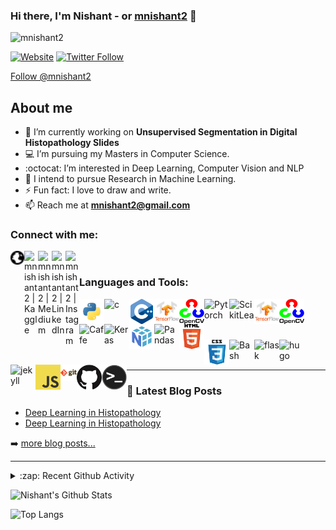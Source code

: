 ### Hi there, I'm Nishant - or [mnishant2][website] 👋
<p align="left"> <img src="https://komarev.com/ghpvc/?username=mnishant2" alt="mnishant2" /> </p>

[![Website](https://img.shields.io/website?label=codeSTACKr.com&style=for-the-badge&url=https%3A%2F%2Fcodestackr.com)](https://codestackr.com)
[![Twitter Follow](https://img.shields.io/twitter/follow/codeSTACKr?color=1DA1F2&logo=twitter&style=for-the-badge)](https://twitter.com/intent/follow?original_referer=https%3A%2F%2Fgithub.com%2FcodeSTACKr&screen_name=codeSTACKr)

<!-- Place this tag where you want the button to render. -->
<html>
<body>
<a class="github-button" href="https://github.com/mnishant2" data-color-scheme="no-preference: light; light: dark; dark: dark;" data-size="large" aria-label="Follow @mnishant2 on GitHub">Follow @mnishant2</a>
<!-- Place this tag in your head or just before your close body tag. -->
<script async defer src="https://buttons.github.io/buttons.js"></script>
</body>
</html>

## About me

- 🔭 I’m currently working on **Unsupervised Segmentation in Digital Histopathology Slides**    
- :computer: I’m pursuing my Masters in Computer Science. 
- :octocat: I’m interested in Deep Learning, Computer Vision and NLP
- :book: I intend to  pursue Research in Machine Learning.
- ⚡ Fun fact: I love to draw and write.
- 📫 Reach me at **mnishant2@gmail.com**

### Connect with me:

[<img align="left" alt="mnishant2.github.io" width="22px" src="https://raw.githubusercontent.com/iconic/open-iconic/master/svg/globe.svg" />][website]
[<img align="left" alt="mnishant2 | Kaggle" width="22px" src="https://cdn.jsdelivr.net/npm/simple-icons@v3/icons/kaggle.svg" />][kaggle]
[<img align="left" alt="mnishant2 | Medium" width="22px" src="https://cdn.jsdelivr.net/npm/simple-icons@v3/icons/medium.svg" />][medium]
[<img align="left" alt="mnishant2 | LinkedIn" width="22px" src="https://cdn.jsdelivr.net/npm/simple-icons@v3/icons/linkedin.svg" />][linkedin]
[<img align="left" alt="mnishant2 | Instagram" width="22px" src="https://cdn.jsdelivr.net/npm/simple-icons@v3/icons/instagram.svg" />][instagram]

<br />

### Languages and Tools:
<p align="left">
<img align="left" alt="Python" width="40" height="40" src="https://raw.githubusercontent.com/github/explore/80688e429a7d4ef2fca1e82350fe8e3517d3494d/topics/python/python.png" />
<img align="left" src="https://devicons.github.io/devicon/devicon.git/icons/c/c-original.svg" alt="c" width="40" height="40"/>
<img align="left" alt="C++" width="40" height="40" src="https://raw.githubusercontent.com/github/explore/80688e429a7d4ef2fca1e82350fe8e3517d3494d/topics/cpp/cpp.png" />
<img align="left" alt="Tensorflow" width="40" height="40" src="https://raw.githubusercontent.com/github/explore/80688e429a7d4ef2fca1e82350fe8e3517d3494d/topics/tensorflow/tensorflow.png" />
<img align="left" alt="OpenCV" width="40" height="40" src="https://raw.githubusercontent.com/github/explore/80688e429a7d4ef2fca1e82350fe8e3517d3494d/topics/opencv/opencv.png" />
<img align="left" alt="Pytorch" width="40" height="40" src="https://pytorch.org/assets/images/pytorch-logo.png" />
<img align="left" alt="ScikitLearn" width="40" height="40" src="https://github.com/scikit-learn/scikit-learn/raw/master/doc/logos/scikit-learn-logo.png" />
<img align="left" alt="Tensorflow" width="40" height="40" src="https://raw.githubusercontent.com/github/explore/80688e429a7d4ef2fca1e82350fe8e3517d3494d/topics/tensorflow/tensorflow.png" />
<img align="left" alt="OpenCV" width="40" height="40" src="https://raw.githubusercontent.com/github/explore/80688e429a7d4ef2fca1e82350fe8e3517d3494d/topics/opencv/opencv.png" />
<img align="left" alt="Caffe" width="40" height="40" src="https://caffe2.ai/static/logo.svg" />
<img align="left" alt="Keras" width="40" height="40" src="https://github.com/valohai/ml-logos/blob/master/keras.svg" />
<img align="left" alt="Numpy" width="40" height="40" src="https://github.com/valohai/ml-logos/blob/master/numpy.svg" />
<img align="left" alt="Pandas" width="40" height="40" src="https://camo.githubusercontent.com/5cb734f6fc37f645dc900e35559c60d91cc6b550/68747470733a2f2f6465762e70616e6461732e696f2f7374617469632f696d672f70616e6461732e737667" />
<img align="left" alt="HTML5" width="40" height="40" src="https://raw.githubusercontent.com/github/explore/80688e429a7d4ef2fca1e82350fe8e3517d3494d/topics/html/html.png" />
</p>

<br />
<br />
<br />

<p align="left">
<img align="left" alt="CSS3" width="40" height="40" src="https://raw.githubusercontent.com/github/explore/80688e429a7d4ef2fca1e82350fe8e3517d3494d/topics/css/css.png" />
<img align="left" alt="Bash" width="40" height="40" src="https://camo.githubusercontent.com/7c9b27101ba491969d016f2f2427c3e066f7bd0b/68747470733a2f2f63646e2e7261776769742e636f6d2f6f64622f6f6666696369616c2d626173682d6c6f676f2f6d61737465722f6173736574732f4c6f676f732f4964656e746974792f504e472f424153485f6c6f676f2d7472616e73706172656e742d62672d636f6c6f722e706e67" />
<img align="left" src="https://www.vectorlogo.zone/logos/pocoo_flask/pocoo_flask-icon.svg" alt="flask" width="40" height="40"/> 
<img align ="left" src="https://api.iconify.design/logos-hugo.svg" alt="hugo" width="40" height="40"/>
<img align="left" src="https://www.vectorlogo.zone/logos/jekyllrb/jekyllrb-icon.svg" alt="jekyll" width="40" height="40"/>
<img align="left" alt="JavaScript" width="40" height="40" src="https://raw.githubusercontent.com/github/explore/80688e429a7d4ef2fca1e82350fe8e3517d3494d/topics/javascript/javascript.png" />
<img align="left" alt="Git" width="26px" src="https://raw.githubusercontent.com/github/explore/80688e429a7d4ef2fca1e82350fe8e3517d3494d/topics/git/git.png" />
<img align="left" alt="GitHub" width="40" height="40" src="https://raw.githubusercontent.com/github/explore/78df643247d429f6cc873026c0622819ad797942/topics/github/github.png" />
<img align="left" alt="Terminal" width="40" height="40" src="https://raw.githubusercontent.com/github/explore/80688e429a7d4ef2fca1e82350fe8e3517d3494d/topics/terminal/terminal.png" />
</p>

<br />
<br />


---

### 📕 Latest Blog Posts

<!-- BLOG-POST-LIST:START -->
- [Deep Learning in Histopathology](https://towardsdatascience.com/deep-learning-in-histopathology-35c0294d38eb?source=rss-b98f92d08bfc------2)
- [Deep Learning in Histopathology](https://medium.com/swlh/deep-learning-in-histopathology-c104478c00cd?source=rss-b98f92d08bfc------2)
<!-- BLOG-POST-LIST:END -->

➡️ [more blog posts...](https://medium.com/@mnishant2)

---

<details>
  <summary>:zap: Recent Github Activity</summary>
  
<!--START_SECTION:activity-->


</details>

![Nishant's Github Stats](https://github-readme-stats.mnishant2.vercel.app/api?username=mnishant2&show_icons=true&hide_border=true&hide=prs&count_private=true&theme=radical&include_all_commits=true)



![Top Langs](https://github-readme-stats.mnishant2.vercel.app/api/top-langs/?username=mnishant2&layout=compact&theme=radical&hide=openedgeabl)


[website]: https://mnishant2.github.io
[twitter]: https://twitter.com/codeSTACKr
[medium]: https://medium.com/@mnishant2
[youtube]: https://youtube.com/codeSTACKr
[instagram]: https://www.instagram.com/mnishant2
[linkedin]: https://www.linkedin.com/in/mnishant2
[webdevplaylist]: https://www.youtube.com/playlist?list=PLkwxH9e_vrAJ0WbEsFA9W3I1W-g_BTsbt
[jsplaylist]: https://www.youtube.com/playlist?list=PLkwxH9e_vrALRJKu7wfXby3MKeflhTu6B
[cssplaylist]: https://www.youtube.com/playlist?list=PLkwxH9e_vrALSdvZuEh6gqQdmDoDIoqz4
[reactplaylist]: https://www.youtube.com/playlist?list=PLkwxH9e_vrAK4TdffpxKY3QGyHCpxFcQ0
[kaggle]: https://www.kaggle.com/mnishant2